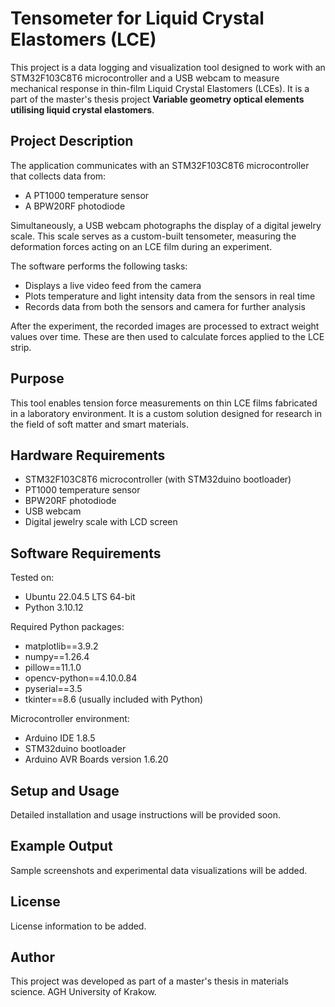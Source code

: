 # Tensometer for Liquid Crystal Elastomers (LCE)

This project is a data logging and visualization tool designed to work with an STM32F103C8T6 microcontroller and a USB webcam to measure mechanical response in thin-film Liquid Crystal Elastomers (LCEs). It is a part of the master's thesis project **Variable geometry optical elements utilising liquid crystal elastomers**.

## Project Description

The application communicates with an STM32F103C8T6 microcontroller that collects data from:

- A PT1000 temperature sensor
- A BPW20RF photodiode

Simultaneously, a USB webcam photographs the display of a digital jewelry scale. This scale serves as a custom-built tensometer, measuring the deformation forces acting on an LCE film during an experiment.

The software performs the following tasks:

- Displays a live video feed from the camera
- Plots temperature and light intensity data from the sensors in real time
- Records data from both the sensors and camera for further analysis

After the experiment, the recorded images are processed to extract weight values over time. These are then used to calculate forces applied to the LCE strip.

## Purpose

This tool enables tension force measurements on thin LCE films fabricated in a laboratory environment. It is a custom solution designed for research in the field of soft matter and smart materials.

## Hardware Requirements

- STM32F103C8T6 microcontroller (with STM32duino bootloader)
- PT1000 temperature sensor
- BPW20RF photodiode
- USB webcam
- Digital jewelry scale with LCD screen

## Software Requirements

Tested on:

- Ubuntu 22.04.5 LTS 64-bit
- Python 3.10.12

Required Python packages:

- matplotlib==3.9.2
- numpy==1.26.4
- pillow==11.1.0
- opencv-python==4.10.0.84
- pyserial==3.5
- tkinter==8.6 (usually included with Python)

Microcontroller environment:

- Arduino IDE 1.8.5
- STM32duino bootloader
- Arduino AVR Boards version 1.6.20

## Setup and Usage

Detailed installation and usage instructions will be provided soon.

## Example Output

Sample screenshots and experimental data visualizations will be added.

## License

License information to be added.

## Author

This project was developed as part of a master's thesis in materials science. AGH University of Krakow.
